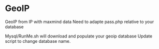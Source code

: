 GeoIP
=====

GeoIP from IP with maxmind data
Need to adapte pass.php relative to your database


Mysql/RunMe.sh
will download and populate your geoip database
Update script to change database name.
